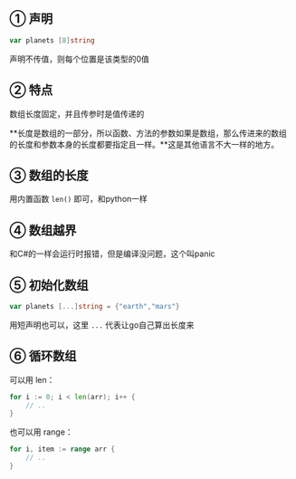 ## ① 声明

``` GO
var planets [8]string
```

声明不传值，则每个位置是该类型的0值

## ② 特点

数组长度固定，并且传参时是值传递的

**长度是数组的一部分，所以函数、方法的参数如果是数组，那么传进来的数组的长度和参数本身的长度都要指定且一样。**这是其他语言不大一样的地方。

## ③ 数组的长度

用内置函数 `len()` 即可，和python一样

## ④ 数组越界

和C#的一样会运行时报错，但是编译没问题，这个叫panic

## ⑤ 初始化数组

``` GO
var planets [...]string = {"earth","mars"}
```

用短声明也可以，这里 `...` 代表让go自己算出长度来

## ⑥ 循环数组

可以用 len：

``` GO
for i := 0; i < len(arr); i++ {
    // ..
}
```

也可以用 range：

``` GO
for i, item := range arr {
    // ..
}
```

